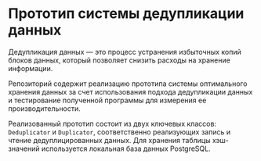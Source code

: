 # Прототип системы дедупликации данных
Дедупликация данных — это процесс устранения избыточных копий блоков данных, который позволяет снизить расходы на хранение информации. 

Репозиторий содержит реализацию прототипа системы оптимального хранения данных за счет использования подхода дедупликации данных и тестирование полученной программы для измерения ее производительности. 

Реализованный прототип состоит из двух ключевых классов: ```Deduplicator``` и ```Duplicator```, соответственно реализующих запись и чтение дедуплицированных данных. Для хранения таблицы хэш-значений используется локальная база данных PostgreSQL.
